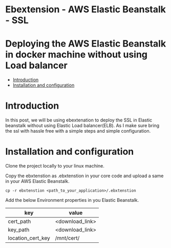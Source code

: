 # Ebextension - AWS Elastic Beanstalk - SSL
# Deploying the AWS Elastic Beanstalk in docker machine without using Load balancer
- [Introduction](#Introduction)
- [Installation and configuration](#Installation-and-configuration)

# Introduction
In this post, we will be using ebextenation to deploy the SSL in Elastic beanstalk without using Elastic Load balancer(ELB).
As I make sure bring the ssl with hassle free with a simple steps and simple configuration.

# Installation and configuration
Clone the project locally to your linux machine.

Copy the ebxtenstion as .ebxtenstion in your core code and upload a same in your AWS Elastic Beanstalk.

```
cp -r ebxtenstion <path_to_your_application>/.ebxtenstion
```

Add the below Environment properties in you Elastic Beanstalk.

| key | value |
| ------------- | ------------- |
| cert_path              | <download_link>        |
| key_path               | <download_link>        |
| location_cert_key      | /mnt/cert/    |
